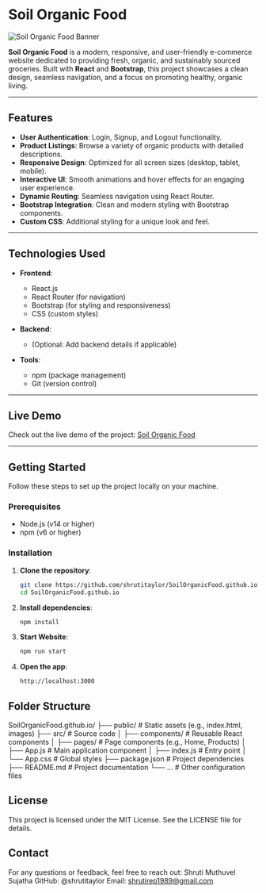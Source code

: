# Soil Organic Food

![Soil Organic Food Banner](https://images.unsplash.com/photo-1620217349590-7b4e3ec6898a?q=80&w=2070&auto=format&fit=crop&ixlib=rb-4.0.3&ixid=M3wxMjA3fDB8MHxwaG90by1wYWdlfHx8fGVufDB8fHx8fA%3D%3D)

**Soil Organic Food** is a modern, responsive, and user-friendly e-commerce website dedicated to providing fresh, organic, and sustainably sourced groceries. Built with **React** and **Bootstrap**, this project showcases a clean design, seamless navigation, and a focus on promoting healthy, organic living.

---

## **Features**

- **User Authentication**: Login, Signup, and Logout functionality.
- **Product Listings**: Browse a variety of organic products with detailed descriptions.
- **Responsive Design**: Optimized for all screen sizes (desktop, tablet, mobile).
- **Interactive UI**: Smooth animations and hover effects for an engaging user experience.
- **Dynamic Routing**: Seamless navigation using React Router.
- **Bootstrap Integration**: Clean and modern styling with Bootstrap components.
- **Custom CSS**: Additional styling for a unique look and feel.

---

## **Technologies Used**

- **Frontend**:
  - React.js
  - React Router (for navigation)
  - Bootstrap (for styling and responsiveness)
  - CSS (custom styles)

- **Backend**:
  - (Optional: Add backend details if applicable)

- **Tools**:
  - npm (package management)
  - Git (version control)

---

## **Live Demo**

Check out the live demo of the project: [Soil Organic Food](https://shrutitaylor.github.io/SoilOrganicFood.github.io/)

---

## **Getting Started**

Follow these steps to set up the project locally on your machine.

### **Prerequisites**

- Node.js (v14 or higher)
- npm (v6 or higher)

### **Installation**

1. **Clone the repository**:
   ```bash
   git clone https://github.com/shrutitaylor/SoilOrganicFood.github.io.git
   cd SoilOrganicFood.github.io

2. **Install dependencies**:
   ```bash
   npm install

3. **Start Website**:
   ```bash
   npm run start

4. **Open the app**:
   ```bash
   http://localhost:3000

## Folder Structure

SoilOrganicFood.github.io/
├── public/              # Static assets (e.g., index.html, images)
├── src/                 # Source code
│   ├── components/      # Reusable React components
│   ├── pages/           # Page components (e.g., Home, Products)
│   ├── App.js           # Main application component
│   ├── index.js         # Entry point
│   └── App.css          # Global styles
├── package.json         # Project dependencies
├── README.md            # Project documentation
└── ...                  # Other configuration files

## License
This project is licensed under the MIT License. See the LICENSE file for details.


## Contact
For any questions or feedback, feel free to reach out:
Shruti Muthuvel Sujatha
GitHub: @shrutitaylor
Email: shrutirep1989@gmail.com
